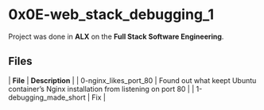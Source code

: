 # 0x0E-web_stack_debugging_1
Project was done in **ALX** on the **Full Stack Software Engineering**.

## Files
| **File** | **Description** |
| 0-nginx_likes_port_80 | Found out what keept Ubuntu container’s Nginx installation from listening on port 80 |
| 1-debugging_made_short | Fix |
